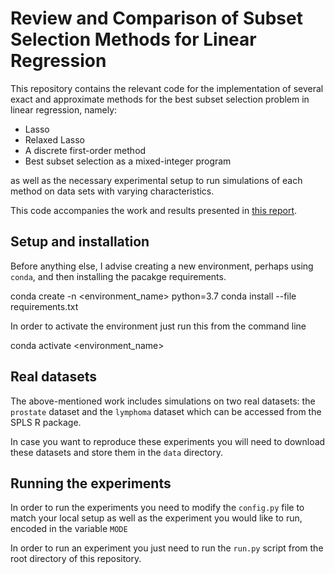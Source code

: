 # Review and Comparison of Subset Selection Methods for Linear Regression

This repository contains the relevant code for the implementation of several exact and approximate methods
for the best subset selection problem in linear regression, namely:

* Lasso
* Relaxed Lasso
* A discrete first-order method
* Best subset selection as a mixed-integer program

as well as the necessary experimental setup to run simulations of each method on data sets with varying characteristics.

This code accompanies the work and results presented in [this report](MiguelFMC_Project_SubsetSelection.pdf).

## Setup and installation

Before anything else, I advise creating a new environment, perhaps using ```conda```, and then installing the pacakge requirements.

  conda create -n <environment_name> python=3.7
  conda install --file requirements.txt
 
 In order to activate the environment just run this from the command line
 
  conda activate <environment_name>

## Real datasets

The above-mentioned work includes simulations on two real datasets: the ```prostate``` dataset and the ```lymphoma``` dataset which can be accessed from the SPLS R package.

In case you want to reproduce these experiments you will need to download these datasets and store them in the ```data```  directory.

## Running the experiments

In order to run the experiments you need to modify the ```config.py``` file to match your local setup
as well as the experiment you would like to run, encoded in the variable ```MODE```

In order to run an experiment you just need to run the ```run.py``` script from the root directory of this repository.
